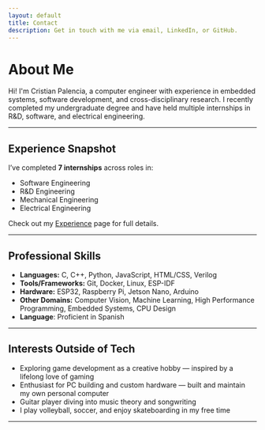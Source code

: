 ```yaml
---
layout: default
title: Contact
description: Get in touch with me via email, LinkedIn, or GitHub.
---
```



# About Me

Hi! I'm Cristian Palencia, a computer engineer with experience in embedded systems, software development, and cross-disciplinary research. I recently completed my undergraduate degree and have held multiple internships in R&D, software, and electrical engineering.

---

## Experience Snapshot

I’ve completed **7 internships** across roles in:
- Software Engineering
- R&D Engineering
- Mechanical Engineering
- Electrical Engineering

Check out my [Experience](../experience/) page for full details.

---

## Professional Skills

- **Languages:** C, C++, Python, JavaScript, HTML/CSS, Verilog  
- **Tools/Frameworks:** Git, Docker, Linux, ESP-IDF  
- **Hardware:** ESP32, Raspberry Pi, Jetson Nano, Arduino  
- **Other Domains:** Computer Vision, Machine Learning, High Performance Programming, Embedded Systems, CPU Design
- **Language**: Proficient in Spanish

---

## Interests Outside of Tech
- Exploring game development as a creative hobby — inspired by a lifelong love of gaming
- Enthusiast for PC building and custom hardware — built and maintain my own personal computer
- Guitar player diving into music theory and songwriting
- I play volleyball, soccer, and enjoy skateboarding in my free time
---



